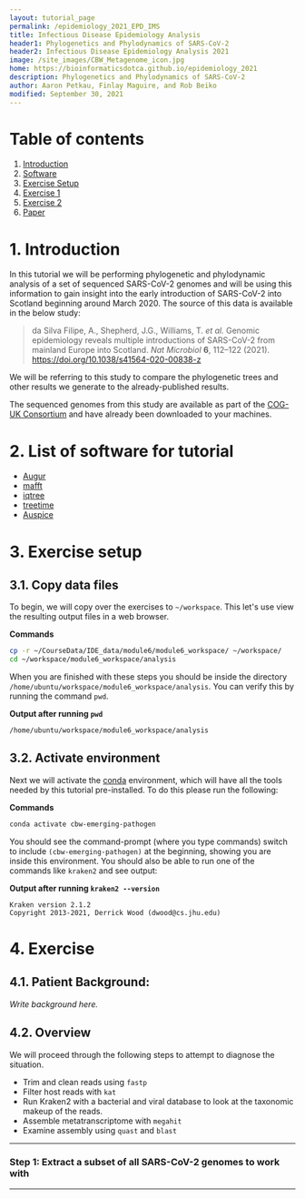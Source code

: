 ```yaml
---
layout: tutorial_page
permalink: /epidemiology_2021_EPD_IMS
title: Infectious Disease Epidemiology Analysis
header1: Phylogenetics and Phylodynamics of SARS-CoV-2
header2: Infectious Disease Epidemiology Analysis 2021
image: /site_images/CBW_Metagenome_icon.jpg
home: https://bioinformaticsdotca.github.io/epidemiology_2021
description: Phylogenetics and Phylodynamics of SARS-CoV-2
author: Aaron Petkau, Finlay Maguire, and Rob Beiko
modified: September 30, 2021
---
```


# Table of contents
1. [Introduction](#intro)
2. [Software](#software)    
2. [Exercise Setup](#setup)
3. [Exercise 1](#ex1)
4. [Exercise 2](#ex2)
5. [Paper](#paper)

<a name="intro"></a>
# 1. Introduction

In this tutorial we will be performing phylogenetic and phylodynamic analysis of a set of sequenced SARS-CoV-2 genomes and will be using this information to gain insight into the early introduction of SARS-CoV-2 into Scotland beginning around March 2020. The source of this data is available in the below study:

> da Silva Filipe, A., Shepherd, J.G., Williams, T. *et al.* Genomic epidemiology reveals multiple introductions of SARS-CoV-2 from mainland Europe into Scotland. *Nat Microbiol* **6**, 112–122 (2021). https://doi.org/10.1038/s41564-020-00838-z

We will be referring to this study to compare the phylogenetic trees and other results we generate to the already-published results.

The sequenced genomes from this study are available as part of the [COG-UK Consortium](https://www.cogconsortium.uk/tools-analysis/public-data-analysis-2/) and have already been downloaded to your machines.

<a name="software"></a>
# 2. List of software for tutorial

* [Augur][]
* [mafft][]
* [iqtree][]
* [treetime][]
* [Auspice][]

<a name="setup"></a>
# 3. Exercise setup

## 3.1. Copy data files

To begin, we will copy over the exercises to `~/workspace`. This let's use view the resulting output files in a web browser.

**Commands**
```bash
cp -r ~/CourseData/IDE_data/module6/module6_workspace/ ~/workspace/
cd ~/workspace/module6_workspace/analysis
```

When you are finished with these steps you should be inside the directory `/home/ubuntu/workspace/module6_workspace/analysis`. You can verify this by running the command `pwd`.

**Output after running `pwd`**
```
/home/ubuntu/workspace/module6_workspace/analysis
```

## 3.2. Activate environment

Next we will activate the [conda](https://docs.conda.io/en/latest/) environment, which will have all the tools needed by this tutorial pre-installed. To do this please run the following:

**Commands**
```bash
conda activate cbw-emerging-pathogen
```

You should see the command-prompt (where you type commands) switch to include `(cbw-emerging-pathogen)` at the beginning, showing you are inside this environment. You should also be able to run one of the commands like `kraken2` and see output:

**Output after running `kraken2 --version`**
```
Kraken version 2.1.2
Copyright 2013-2021, Derrick Wood (dwood@cs.jhu.edu)
```

<a name="ex1"></a>
# 4. Exercise

## 4.1. Patient Background:

*Write background here.*

## 4.2. Overview

We will proceed through the following steps to attempt to diagnose the situation.

* Trim and clean reads using `fastp`
* Filter host reads with `kat`
* Run Kraken2 with a bacterial and viral database to look at the taxonomic makeup of the reads.
* Assemble metatranscriptome with `megahit`
* Examine assembly using `quast` and `blast`

---

### Step 1: Extract a subset of all SARS-CoV-2 genomes to work with

---

[Augur]: https://docs.nextstrain.org/projects/augur/en/stable/index.html
[mafft]: https://mafft.cbrc.jp/alignment/software/
[iqtree]: http://www.iqtree.org/
[treetime]: https://treetime.readthedocs.io/en/latest/
[Auspice]: https://auspice.us/
